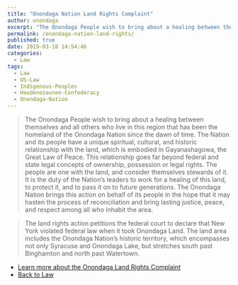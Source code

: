```yaml
---
title: "Onondaga Nation Land Rights Complaint"
author: onondaga
excerpt: "The Onondaga People wish to bring about a healing between themselves and all others who live in this region that has been the homeland of the Onondaga Nation since the dawn of time."
permalink: /onondaga-nation-land-rights/
published: true
date: 2019-03-10 14:54:46
categories:
  - Law
tags:
  - Law
  - US-Law
  - Indigenous-Peoples
  - Haudenosaunee-Confederacy
  - Onondaga-Nation
---
```


>The Onondaga People wish to bring about a healing between themselves and all others who live in this region that has been the homeland of the Onondaga Nation since the dawn of time. The Nation and its people have a unique spiritual, cultural, and historic relationship with the land, which is embodied in Gayanashagowa, the Great Law of Peace. This relationship goes far beyond federal and state legal concepts of ownership, possession or legal rights. The people are one with the land, and consider themselves stewards of it. It is the duty of the Nation’s leaders to work for a healing of this land, to protect it, and to pass it on to future generations. The Onondaga Nation brings this action on behalf of its people in the hope that it may hasten the process of reconciliation and bring lasting justice, peace, and respect among all who inhabit the area.

> The land rights action petitions the federal court to declare that New York violated federal law when it took Onondaga Land. The land area includes the Onondaga Nation’s historic territory, which encompasses not only Syracuse and Onondaga Lake, but stretches south past Binghamton and north past Watertown.

- [Learn more about the Onondaga Land Rights Complaint](https://www.onondaganation.org/land-rights/complaint/)
- [Back to Law](/law/)

